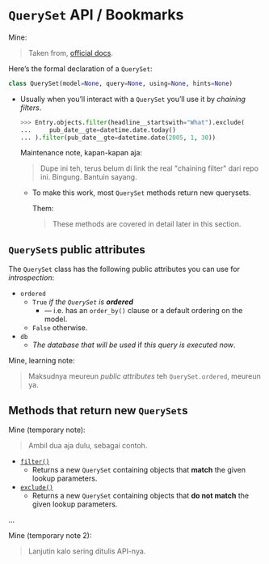 # `QuerySet` API / Bookmarks

Mine:
> Taken from, [official docs](https://docs.djangoproject.com/en/5.0/ref/models/querysets/#queryset-api).

Here’s the formal declaration of a `QuerySet`:

```python
class QuerySet(model=None, query=None, using=None, hints=None)
```

- Usually when you’ll interact with a `QuerySet` you’ll use it by *chaining filters*.
  
  ```python
  >>> Entry.objects.filter(headline__startswith="What").exclude(
  ...     pub_date__gte=datetime.date.today()
  ... ).filter(pub_date__gte=datetime.date(2005, 1, 30))
  ```

  Maintenance note, kapan-kapan aja:
  > Dupe ini teh, terus belum di link the real "chaining filter" dari repo ini. Bingung. Bantuin sayang.

  - To make this work, most `QuerySet` methods return new querysets. 
    
    Them:
    > These methods are covered in detail later in this section.

## `QuerySet`s public attributes

The `QuerySet` class has the following public attributes you can use for *introspection*:

- `ordered`
  - `True` _if the `QuerySet` is **ordered**_
    - — i.e. has an `order_by()` clause or a default ordering on the model. 
  - `False` otherwise.
- `db`
  - _The database that *will be used*_ if _this query is *executed now*_.

Mine, learning note:
> Maksudnya meureun *public attributes* teh `QuerySet.ordered`, meureun ya.

## Methods that return new `QuerySet`s

Mine (temporary note):
> Ambil dua aja dulu, sebagai contoh.

- [`filter()`](https://docs.djangoproject.com/en/5.0/ref/models/querysets/#filter)
  - Returns a new `QuerySet` containing objects that **match** the given lookup parameters.
- [`exclude()`](https://docs.djangoproject.com/en/5.0/ref/models/querysets/#exclude)
  - Returns a new `QuerySet` containing objects that **do not match** the given lookup parameters.

...

Mine (temporary note 2):
> Lanjutin kalo sering ditulis API-nya.
